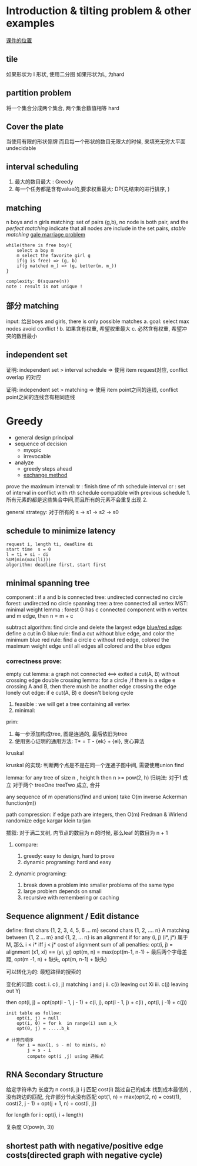 # Introduction & tilting problem & other examples
[课件的位置](http://www.cs.cornell.edu/courses/cs4820/2014sp)

## tile
如果形状为 I 形状, 使用二分图
如果形状为L, 为hard

<!-- NP and NPC -->

## partition problem
将一个集合分成两个集合, 两个集合数值相等
hard
## Cover the plate
当使用有限的形状骨牌 而且每一个形状的数目无限大的时候, 来填充无穷大平面
undecidable

## interval scheduling
1. 最大的数目最大 : Greedy
2. 每一个任务都是含有value的,要求权重最大: DP(先结束的进行排序, )
## matching
n boys and n girls
matching: set of pairs (g,b), no node is both pair, and the *perfect matching*
indicate that all nodes are include in the set pairs, *stable matching* 
[gale marriage problem](https://en.wikipedia.org/wiki/Stable_marriage_problem)


```
while(there is free boy){
    select a boy m
    m select the favorite girl g
    if(g is free) => (g, b)
    if(g matched m_) => (g, better(m, m_))
}

complexity: O(square(n))
note : result is not unique !
```


## 部分 matching
input: 给出boys and girls, there is only possible matches
a. goal: select max nodes avoid conflict !
b. 如果含有权重, 希望权重最大
c. 必然含有权重, 希望冲突的数目最小


## independent set

证明: independent set  > interval schedule
=> 使用 item request对应, conflict overlap 的对应

证明: independent set > matching
=> 使用 item point之间的连线, conflict point之间的连线含有相同连线

# Greedy
- general design principal
- sequence of decision
    - myopic
    - irrevocable
- analyze
    - greedy steps ahead
    - [exchange method](http://www.cs.cornell.edu/courses/cs482/2003su/handouts/greedy_exchange.pdf)


prove the maximum interval:
    tr : finish time of rth schedule interval
    cr : set of interval in conflict with rth schedule
         compatible with previous schedule 
    1. 所有元素的都是这些集合中间,而且所有的元素不会重复出现
    2.                 

general strategy:
    对于所有的 s -> s1 -> s2 -> s0    

## schedule to minimize latency
    request i, length ti, deadline di
    start time  s = 0
    l = ti + si - di
    SUM(min(max(li))) 
    algorithm: deadline first, start first

## minimal spanning tree
component : if a and b is connected 
tree: undirected connected no circle
forest: undirected no circle
spanning tree: a tree connected all vertex 
MST: minimal weight
lemma : forest G has c connected component with n vertex and m edge,
 then n = m + c

subtract algorithm: find circle and delete the largest edge 
[blue/red edge](http://www.cs.princeton.edu/~wayne/cs423/lectures/mst-4up.pdf): 
define a cut in G
blue rule: find a cut without blue edge, and color the minimum blue
red rule: find a circle c without red edge, colored the maximum weight edge
until all edges all colored and the blue edges

### correctness prove:
empty cut lemma: a graph not connected <==> exited a cut(A, B) without crossing edge
double crossing lemma: for a circle ,if there is a edge e crossing A and B,
then there mush be another edge crossing the edge
lonely cut edge: if e cut(A, B) e doesn't belong cycle

1. feasible : we will get a tree containing all vertex
2. minimal:

prim:
1. 每一步添加构成tree, 图是连通的, 最后依旧为tree
2. 使用贪心证明的通用方法: T* = T - {ek} + {el}, 贪心算法

kruskal

kruskal 的实现: 判断两个点是不是在同一个连通子图中间, 需要使用union find

lemma: for any tree of size n , height h  then n >= pow(2, h) 
归纳法: 对于1 成立
对于两个 treeOne treeTwo 成立, 合并

any sequence of m operations(find and union) take  O(m inverse Ackerman function(m))

path compression:
if edge path are integers, then O(m) Fredman & Wirlend
randomize edge kargar klein tarjan


插叙: 对于满二叉树, 内节点的数目为 n 的时候, 那么leaf 的数目为 n  + 1
1. compare:
    1. greedy: easy to design, hard to prove
    2. dynamic programing: hard and easy

2. dynamic programing:
    1. break down a problem into smaller problems of the same type
    2. large problem depends on small
    3. recursive with remembering or caching

## Sequence alignment / Edit distance
define: first chars {1, 2, 3, 4, 5, 6 ... m}
second chars {1, 2, .... n}
A matching between {1, 2 ... m} and {1, 2, ... n} is an alignment
    if for any (i, j) (i\*, j\*) 属于 M, 那么 i < i\* iff j <  j\*
cost of alignment  sum of all penalties:
opt(i, j) = alignment (x1, xi) == (yi, yj)
opt(m, n) = max(opt(m-1, n-1) + 最后两个字母差距, opt(m -1, n) + 缺失, opt(m, n-1) + 缺失)

可以转化为的: 最短路径的搜索的

变化的问题:
cost:
    i. c(i, j) matching i and j
    ii. c(i) leaving out Xi
    iii. c(j) leaving out Yj

then opt(i, j) = opt(opt(i - 1, j - 1) + c(i, j), opt(i - 1, j) + c(i) , opt(i, j -1) + c(j))

```
init table as follow:
    opt(i, j) = null
    opt(i, 0) = for k  in range(i) sum a_k
    opt(0, j) = .....b_k
    
# 计算的顺序
    for i = max(1, s - m) to min(s, n)
        j = s - i
        compute opt(i ,j) using 递推式
```

## RNA Secondary Structure
给定字符串为 长度为 n
cost(i, j) i j 匹配
cost(i) 跳过自己的成本
找到成本最低的 , 没有跨边的匹配, 允许部分节点没有匹配
opt(1, n) = max(opt(2, n) + cost(1), cost(2, j - 1) + opt(j + 1, n) + cost(i, j))

for length
    for i :
        opt(i, i + length)

复杂度 O(pow(n, 3))

## shortest path with negative/positive edge costs(directed graph with negative cycle)